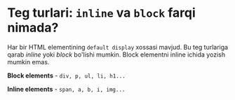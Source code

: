 # Teg turlari: `inline` va `block` farqi nimada?

Har bir HTML elementining `default display` xossasi mavjud. Bu teg turlariga qarab _inline_ yoki _block_ bo'lishi mumkin. Block elementni inline ichida yozish mumkin emas.

**Block elements** - `div, p, ul, li, h1...`

**Inline elements** - `span, a, b, i, img...`
